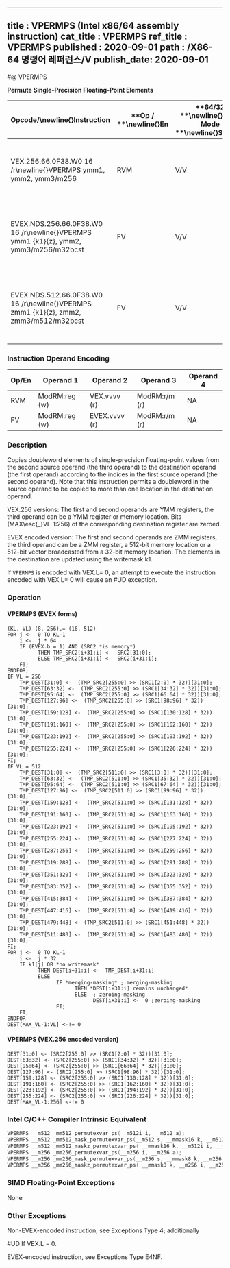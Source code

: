 ----------------------------
title : VPERMPS (Intel x86/64 assembly instruction)
cat_title : VPERMPS
ref_title : VPERMPS
published : 2020-09-01
path : /X86-64 명령어 레퍼런스/V
publish_date: 2020-09-01
----------------------------
#@ VPERMPS

**Permute Single-Precision Floating-Point Elements**

|**Opcode/**\newline{}**Instruction**|**Op / **\newline{}**En**|**64/32 **\newline{}**bit Mode **\newline{}**Support**|**CPUID **\newline{}**Feature **\newline{}**Flag**|**Description**|
|------------------------------------|-------------------------|------------------------------------------------------|--------------------------------------------------|---------------|
|VEX.256.66.0F38.W0 16 /r\newline{}VPERMPS ymm1, ymm2, ymm3/m256|RVM|V/V|AVX2|Permute single-precision floating-point elements in ymm3/m256 using indices in ymm2 and store the result in ymm1.|
|EVEX.NDS.256.66.0F38.W0 16 /r\newline{}VPERMPS ymm1 {k1}{z}, ymm2, ymm3/m256/m32bcst|FV|V/V|AVX512VL\newline{}AVX512F|Permute single-precision floating-point elements in ymm3/m256/m32bcst using indexes in ymm2 and store the result in ymm1 subject to write mask k1.|
|EVEX.NDS.512.66.0F38.W0 16 /r\newline{}VPERMPS zmm1 {k1}{z}, zmm2, zmm3/m512/m32bcst|FV|V/V|AVX512F|Permute single-precision floating-point values in zmm3/m512/m32bcst using indices in zmm2 and store the result in zmm1 subject to write mask k1.|
### Instruction Operand Encoding


|Op/En|Operand 1|Operand 2|Operand 3|Operand 4|
|-----|---------|---------|---------|---------|
|RVM|ModRM:reg (w)|VEX.vvvv (r)|ModRM:r/m (r)|NA|
|FV|ModRM:reg (w)|EVEX.vvvv (r)|ModRM:r/m (r)|NA|
### Description


Copies doubleword elements of single-precision floating-point values from the second source operand (the third operand) to the destination operand (the first operand) according to the indices in the first source operand (the second operand). Note that this instruction permits a doubleword in the source operand to be copied to more than one location in the destination operand.

VEX.256 versions: The first and second operands are YMM registers, the third operand can be a YMM register or memory location. Bits (MAX\esc{_}VL-1:256) of the corresponding destination register are zeroed.

EVEX encoded version: The first and second operands are ZMM registers, the third operand can be a ZMM register, a 512-bit memory location or a 512-bit vector broadcasted from a 32-bit memory location. The elements in the destination are updated using the writemask k1.

If `VPERMPS` is encoded with VEX.L= 0, an attempt to execute the instruction encoded with VEX.L= 0 will cause an #UD exception.


### Operation
#### VPERMPS (EVEX forms)
```info-verb
(KL, VL) (8, 256),= (16, 512)
FOR j <-  0 TO KL-1
    i <-  j * 64
    IF (EVEX.b = 1) AND (SRC2 *is memory*)
          THEN TMP_SRC2[i+31:i] <-  SRC2[31:0];
          ELSE TMP_SRC2[i+31:i] <-  SRC2[i+31:i];
    FI;
ENDFOR;
IF VL = 256
    TMP_DEST[31:0] <-  (TMP_SRC2[255:0] >> (SRC1[2:0] * 32))[31:0];
    TMP_DEST[63:32] <-  (TMP_SRC2[255:0] >> (SRC1[34:32] * 32))[31:0];
    TMP_DEST[95:64] <-  (TMP_SRC2[255:0] >> (SRC1[66:64] * 32))[31:0];
    TMP_DEST[127:96] <-  (TMP_SRC2[255:0] >> (SRC1[98:96] * 32))[31:0];
    TMP_DEST[159:128] <-  (TMP_SRC2[255:0] >> (SRC1[130:128] * 32))[31:0];
    TMP_DEST[191:160] <-  (TMP_SRC2[255:0] >> (SRC1[162:160] * 32))[31:0];
    TMP_DEST[223:192] <-  (TMP_SRC2[255:0] >> (SRC1[193:192] * 32))[31:0];
    TMP_DEST[255:224] <-  (TMP_SRC2[255:0] >> (SRC1[226:224] * 32))[31:0];
FI;
IF VL = 512
    TMP_DEST[31:0] <-  (TMP_SRC2[511:0] >> (SRC1[3:0] * 32))[31:0];
    TMP_DEST[63:32] <-  (TMP_SRC2[511:0] >> (SRC1[35:32] * 32))[31:0];
    TMP_DEST[95:64] <-  (TMP_SRC2[511:0] >> (SRC1[67:64] * 32))[31:0];
    TMP_DEST[127:96] <-  (TMP_SRC2[511:0] >> (SRC1[99:96] * 32))[31:0];
    TMP_DEST[159:128] <-  (TMP_SRC2[511:0] >> (SRC1[131:128] * 32))[31:0];
    TMP_DEST[191:160] <-  (TMP_SRC2[511:0] >> (SRC1[163:160] * 32))[31:0];
    TMP_DEST[223:192] <-  (TMP_SRC2[511:0] >> (SRC1[195:192] * 32))[31:0];
    TMP_DEST[255:224] <-  (TMP_SRC2[511:0] >> (SRC1[227:224] * 32))[31:0];
    TMP_DEST[287:256] <-  (TMP_SRC2[511:0] >> (SRC1[259:256] * 32))[31:0];
    TMP_DEST[319:288] <-  (TMP_SRC2[511:0] >> (SRC1[291:288] * 32))[31:0];
    TMP_DEST[351:320] <-  (TMP_SRC2[511:0] >> (SRC1[323:320] * 32))[31:0];
    TMP_DEST[383:352] <-  (TMP_SRC2[511:0] >> (SRC1[355:352] * 32))[31:0];
    TMP_DEST[415:384] <-  (TMP_SRC2[511:0] >> (SRC1[387:384] * 32))[31:0];
    TMP_DEST[447:416] <-  (TMP_SRC2[511:0] >> (SRC1[419:416] * 32))[31:0];
    TMP_DEST[479:448] <- (TMP_SRC2[511:0] >> (SRC1[451:448] * 32))[31:0];
    TMP_DEST[511:480] <-  (TMP_SRC2[511:0] >> (SRC1[483:480] * 32))[31:0];
FI;
FOR j <-  0 TO KL-1
    i <-  j * 32
    IF k1[j] OR *no writemask*
          THEN DEST[i+31:i] <-  TMP_DEST[i+31:i]
          ELSE 
                IF *merging-masking* ; merging-masking
                      THEN *DEST[i+31:i] remains unchanged*
                      ELSE  ; zeroing-masking
                            DEST[i+31:i] <-  0 ;zeroing-masking
                FI;
    FI;
ENDFOR
DEST[MAX_VL-1:VL] <-!= 0
```
#### VPERMPS (VEX.256 encoded version)
```info-verb
DEST[31:0] <- (SRC2[255:0] >> (SRC1[2:0] * 32))[31:0];
DEST[63:32] <- (SRC2[255:0] >> (SRC1[34:32] * 32))[31:0];
DEST[95:64] <- (SRC2[255:0] >> (SRC1[66:64] * 32))[31:0];
DEST[127:96] <- (SRC2[255:0] >> (SRC1[98:96] * 32))[31:0];
DEST[159:128] <- (SRC2[255:0] >> (SRC1[130:128] * 32))[31:0];
DEST[191:160] <- (SRC2[255:0] >> (SRC1[162:160] * 32))[31:0];
DEST[223:192] <- (SRC2[255:0] >> (SRC1[194:192] * 32))[31:0];
DEST[255:224] <- (SRC2[255:0] >> (SRC1[226:224] * 32))[31:0];
DEST[MAX_VL-1:256] <-!= 0
```

### Intel C/C++ Compiler Intrinsic Equivalent

```cpp
VPERMPS __m512 _mm512_permutexvar_ps(__m512i i, __m512 a);
VPERMPS __m512 _mm512_mask_permutexvar_ps(__m512 s, __mmask16 k, __m512i i, __m512 a);
VPERMPS __m512 _mm512_maskz_permutexvar_ps( __mmask16 k, __m512i i, __m512 a);
VPERMPS __m256 _mm256_permutexvar_ps(__m256 i, __m256 a);
VPERMPS __m256 _mm256_mask_permutexvar_ps(__m256 s, __mmask8 k, __m256 i, __m256 a);
VPERMPS __m256 _mm256_maskz_permutexvar_ps( __mmask8 k, __m256 i, __m256 a);
```
### SIMD Floating-Point Exceptions


None

### Other Exceptions


Non-EVEX-encoded instruction, see Exceptions Type 4; additionally

#UD If VEX.L = 0.

EVEX-encoded instruction, see Exceptions Type E4NF.

